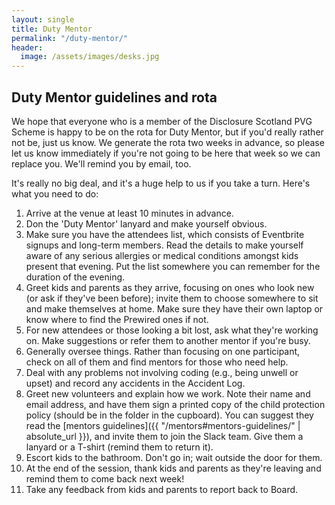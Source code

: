 ```yaml
---
layout: single
title: Duty Mentor
permalink: "/duty-mentor/"
header:
  image: /assets/images/desks.jpg
---
```


## Duty Mentor guidelines and rota

We hope that everyone who is a member of the Disclosure Scotland PVG Scheme is happy to be on the rota for Duty Mentor, but if you'd really rather not be, just us know. We generate the rota two weeks in advance, so please let us know immediately if you're not going to be here that week so we can replace you. We'll remind you by email, too.

It's really no big deal, and it's a huge help to us if you take a turn. Here's what you need to do:

1. Arrive at the venue at least 10 minutes in advance.
2. Don the 'Duty Mentor' lanyard and make yourself obvious.
3. Make sure you have the attendees list, which consists of Eventbrite signups and long-term members. Read the details to make yourself aware of any serious allergies or medical conditions amongst kids present that evening. Put the list somewhere you can remember for the duration of the evening.
4. Greet kids and parents as they arrive, focusing on ones who look new (or ask if they've been before); invite them to choose somewhere to sit and make themselves at home. Make sure they have their own laptop or know where to find the Prewired ones if not.
5. For new attendees or those looking a bit lost, ask what they're working on. Make suggestions or refer them to another mentor if you're busy.
6. Generally oversee things. Rather than focusing on one participant, check on all of them and find mentors for those who need help.
7. Deal with any problems not involving coding (e.g., being unwell or upset) and record any accidents in the Accident Log.
8. Greet new volunteers and explain how we work. Note their name and email address, and have them sign a printed copy of the child protection policy (should be in the folder in the cupboard). You can suggest they read the [mentors guidelines]({{ "/mentors#mentors-guidelines/" | absolute_url }}), and invite them to join the Slack team. Give them a lanyard or a T-shirt (remind them to return it).
9. Escort kids to the bathroom. Don't go in; wait outside the door for them.
10. At the end of the session, thank kids and parents as they're leaving and remind them to come back next week!
11. Take any feedback from kids and parents to report back to Board.
